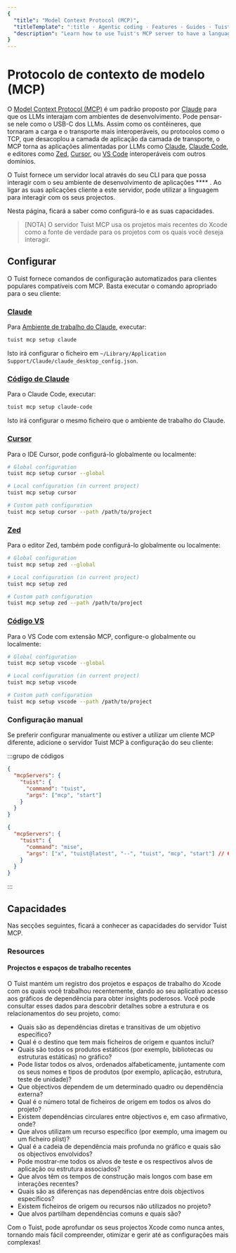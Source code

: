 ```yaml
---
{
  "title": "Model Context Protocol (MCP)",
  "titleTemplate": ":title · Agentic coding · Features · Guides · Tuist",
  "description": "Learn how to use Tuist's MCP server to have a language-based interface for your app development environment."
}
---
```

# Protocolo de contexto de modelo (MCP)

O [Model Context Protocol (MCP)](https://www.claudemcp.com) é um padrão proposto
por [Claude](https://claude.ai) para que os LLMs interajam com ambientes de
desenvolvimento. Pode pensar-se nele como o USB-C dos LLMs. Assim como os
contêineres, que tornaram a carga e o transporte mais interoperáveis, ou
protocolos como o TCP, que desacoplou a camada de aplicação da camada de
transporte, o MCP torna as aplicações alimentadas por LLMs como
[Claude](https://claude.ai/), [Claude
Code](https://docs.anthropic.com/en/docs/claude-code), e editores como
[Zed](https://zed.dev), [Cursor](https://www.cursor.com), ou [VS
Code](https://code.visualstudio.com) interoperáveis com outros domínios.

O Tuist fornece um servidor local através do seu CLI para que possa interagir
com o seu ambiente de desenvolvimento de aplicações **** . Ao ligar as suas
aplicações cliente a este servidor, pode utilizar a linguagem para interagir com
os seus projectos.

Nesta página, ficará a saber como configurá-lo e as suas capacidades.

> [NOTA] O servidor Tuist MCP usa os projetos mais recentes do Xcode como a
> fonte de verdade para os projetos com os quais você deseja interagir.

## Configurar

O Tuist fornece comandos de configuração automatizados para clientes populares
compatíveis com MCP. Basta executar o comando apropriado para o seu cliente:

### [Claude](https://claude.ai)

Para [Ambiente de trabalho do Claude](https://claude.ai/download), executar:
```bash
tuist mcp setup claude
```

Isto irá configurar o ficheiro em `~/Library/Application
Support/Claude/claude_desktop_config.json`.

### [Código de Claude](https://docs.anthropic.com/en/docs/claude-code)

Para o Claude Code, executar:
```bash
tuist mcp setup claude-code
```

Isto irá configurar o mesmo ficheiro que o ambiente de trabalho do Claude.

### [Cursor](https://www.cursor.com)

Para o IDE Cursor, pode configurá-lo globalmente ou localmente:
```bash
# Global configuration
tuist mcp setup cursor --global

# Local configuration (in current project)
tuist mcp setup cursor

# Custom path configuration
tuist mcp setup cursor --path /path/to/project
```

### [Zed](https://zed.dev)

Para o editor Zed, também pode configurá-lo globalmente ou localmente:
```bash
# Global configuration
tuist mcp setup zed --global

# Local configuration (in current project)
tuist mcp setup zed

# Custom path configuration
tuist mcp setup zed --path /path/to/project
```

### [Código VS](https://code.visualstudio.com)

Para o VS Code com extensão MCP, configure-o globalmente ou localmente:
```bash
# Global configuration
tuist mcp setup vscode --global

# Local configuration (in current project)
tuist mcp setup vscode

# Custom path configuration
tuist mcp setup vscode --path /path/to/project
```

### Configuração manual

Se preferir configurar manualmente ou estiver a utilizar um cliente MCP
diferente, adicione o servidor Tuist MCP à configuração do seu cliente:

:::grupo de códigos

```json [Global Tuist installation (e.g. Homebrew)]
{
  "mcpServers": {
    "tuist": {
      "command": "tuist",
      "args": ["mcp", "start"]
    }
  }
}
```

```json [Mise installation]
{
  "mcpServers": {
    "tuist": {
      "command": "mise",
      "args": ["x", "tuist@latest", "--", "tuist", "mcp", "start"] // Or tuist@x.y.z to fix the version
    }
  }
}
```
:::

## Capacidades

Nas secções seguintes, ficará a conhecer as capacidades do servidor Tuist MCP.

### Resources

#### Projectos e espaços de trabalho recentes

O Tuist mantém um registro dos projetos e espaços de trabalho do Xcode com os
quais você trabalhou recentemente, dando ao seu aplicativo acesso aos gráficos
de dependência para obter insights poderosos. Você pode consultar esses dados
para descobrir detalhes sobre a estrutura e os relacionamentos do seu projeto,
como:

- Quais são as dependências diretas e transitivas de um objetivo específico?
- Qual é o destino que tem mais ficheiros de origem e quantos inclui?
- Quais são todos os produtos estáticos (por exemplo, bibliotecas ou estruturas
  estáticas) no gráfico?
- Pode listar todos os alvos, ordenados alfabeticamente, juntamente com os seus
  nomes e tipos de produtos (por exemplo, aplicação, estrutura, teste de
  unidade)?
- Que objectivos dependem de um determinado quadro ou dependência externa?
- Qual é o número total de ficheiros de origem em todos os alvos do projeto?
- Existem dependências circulares entre objectivos e, em caso afirmativo, onde?
- Que alvos utilizam um recurso específico (por exemplo, uma imagem ou um
  ficheiro plist)?
- Qual é a cadeia de dependência mais profunda no gráfico e quais são os
  objectivos envolvidos?
- Pode mostrar-me todos os alvos de teste e os respectivos alvos de aplicação ou
  estrutura associados?
- Que alvos têm os tempos de construção mais longos com base em interações
  recentes?
- Quais são as diferenças nas dependências entre dois objectivos específicos?
- Existem ficheiros de origem ou recursos não utilizados no projeto?
- Que alvos partilham dependências comuns e quais são?

Com o Tuist, pode aprofundar os seus projectos Xcode como nunca antes, tornando
mais fácil compreender, otimizar e gerir até as configurações mais complexas!
